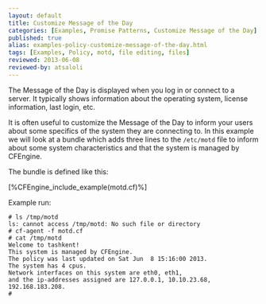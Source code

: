 ```yaml
---
layout: default
title: Customize Message of the Day
categories: [Examples, Promise Patterns, Customize Message of the Day]
published: true
alias: examples-policy-customize-message-of-the-day.html
tags: [Examples, Policy, motd, file editing, files]
reviewed: 2013-06-08
reviewed-by: atsaloli
---
```


The Message of the Day is displayed when you log in or connect to a server. It typically shows information about the operating system, license information, last login, etc.

It is often useful to customize the Message of the Day to inform your users about some specifics of the system they are connecting to. In this example we will look at a bundle which adds three lines to the `/etc/motd` file to inform about some system characteristics and that the system is managed by CFEngine.

The bundle is defined like this:

[%CFEngine_include_example(motd.cf)%]

Example run:

```
# ls /tmp/motd
ls: cannot access /tmp/motd: No such file or directory
# cf-agent -f motd.cf
# cat /tmp/motd
Welcome to tashkent!
This system is managed by CFEngine.
The policy was last updated on Sat Jun  8 15:16:00 2013.
The system has 4 cpus.
Network interfaces on this system are eth0, eth1,
and the ip-addresses assigned are 127.0.0.1, 10.10.23.68, 192.168.183.208.
# 
```
